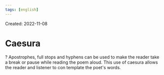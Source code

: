 ```yaml
---
tags: [english] 
---
```

Created: 2022-11-08

# Caesura
?
Apostrophes, full stops and hyphens can be used to make the reader take a break or pause while reading the poem aloud. This use of caesura allows the reader and listener to con template the poet's words.
<!--SR:!2022-11-18,5,230-->